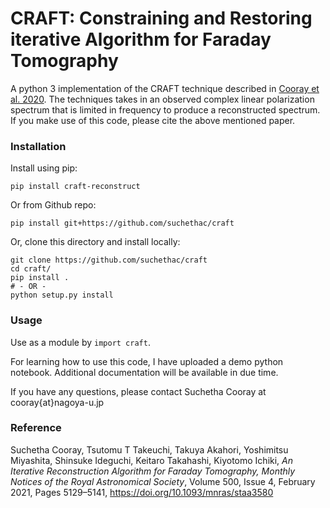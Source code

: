 # CRAFT: Constraining and Restoring iterative Algorithm for Faraday Tomography

A python 3 implementation of the CRAFT technique described in [Cooray et al. 2020](https://doi.org/10.1093/mnras/staa3580). The techniques takes in an observed complex linear polarization spectrum that is limited in frequency to produce a reconstructed spectrum. If you make use of this code, please cite the above mentioned paper.

### Installation

Install using pip:
```
pip install craft-reconstruct
```
Or from Github repo:
```
pip install git+https://github.com/suchethac/craft
```

Or, clone this directory and install locally:
```
git clone https://github.com/suchethac/craft
cd craft/
pip install .
# - OR -
python setup.py install
```

### Usage

Use as a module by `import craft`.

For learning how to use this code, I have uploaded a demo python notebook. Additional documentation will be available in due time.

If you have any questions, please contact Suchetha Cooray at cooray{at}nagoya-u.jp

### Reference
Suchetha Cooray, Tsutomu T Takeuchi, Takuya Akahori, Yoshimitsu Miyashita, Shinsuke Ideguchi, Keitaro Takahashi, Kiyotomo Ichiki, *An Iterative Reconstruction Algorithm for Faraday Tomography, Monthly Notices of the Royal Astronomical Society*, Volume 500, Issue 4, February 2021, Pages 5129–5141, <https://doi.org/10.1093/mnras/staa3580>
